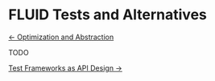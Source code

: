 # FLUID Tests and Alternatives

[&larr; Optimization and Abstraction](./optimization-and-abstraction.md)

TODO

[Test Frameworks as API Design &rarr;](./api-design.md)
